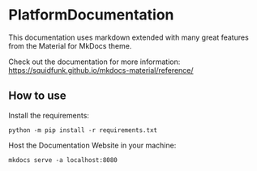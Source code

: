 # PlatformDocumentation

This documentation uses markdown extended with many great features from the Material for MkDocs theme.

Check out the documentation for more information: https://squidfunk.github.io/mkdocs-material/reference/

## How to use

Install the requirements:
```
python -m pip install -r requirements.txt
```

Host the Documentation Website in your machine:
```
mkdocs serve -a localhost:8080
```
